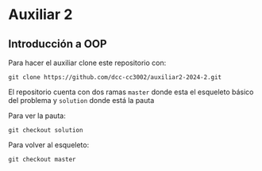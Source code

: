 # Auxiliar 2

## Introducción a OOP

Para hacer el auxiliar clone este repositorio
con:
```shell
git clone https://github.com/dcc-cc3002/auxiliar2-2024-2.git
```

El repositorio cuenta con dos ramas `master` donde
esta el esqueleto básico del problema y
`solution` donde está la pauta

Para ver la pauta:
```shell
git checkout solution
```

Para volver al esqueleto:
```shell
git checkout master
```


